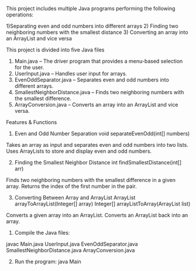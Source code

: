 
This project includes multiple Java programs performing the following operations:

1)Separating even and odd numbers into different arrays 
2) Finding two neighboring numbers with the smallest distance 
3) Converting an array into an ArrayList and vice versa

This project is divided into five Java files

1) Main.java – The driver program that provides a menu-based selection for the user.
2) UserInput.java – Handles user input for arrays.
3) EvenOddSeparator.java – Separates even and odd numbers into different arrays.
4) SmallestNeighborDistance.java – Finds two neighboring numbers with the smallest difference.
5) ArrayConversion.java – Converts an array into an ArrayList and vice versa.

Features & Functions
1) Even and Odd Number Separation
void separateEvenOdd(int[] numbers)

Takes an array as input and separates even and odd numbers into two lists.
Uses ArrayLists to store and display even and odd numbers.

2) Finding the Smallest Neighbor Distance
int findSmallestDistance(int[] arr)

 Finds two neighboring numbers with the smallest difference in a given array.
Returns the index of the first number in the pair.


3) Converting Between Array and ArrayList
ArrayList<Integer> arrayToArrayList(Integer[] array)
Integer[] arrayListToArray(ArrayList<Integer> list)

Converts a given array into an ArrayList.
Converts an ArrayList back into an array.

1) Compile the Java files:

javac Main.java UserInput.java EvenOddSeparator.java SmallestNeighborDistance.java ArrayConversion.java

2) Run the program:
   java Main

